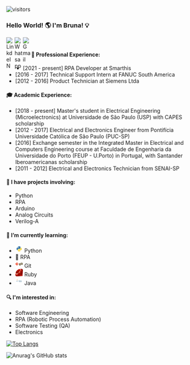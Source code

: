 ![visitors](https://visitor-badge.laobi.icu/badge?page_id=bruramos)

### Hello World! 🌎 I'm Bruna! 💡

<a target="_blank" href="https://www.linkedin.com/in/bruramos/">
  <img align="left" alt="LinkdeIN" width="22px" src="https://cdn.jsdelivr.net/npm/simple-icons@v3/icons/linkedin.svg" />
</a>
<a target="_blank" href="https://api.whatsapp.com/send?phone=5511973279208">
  <img align="left" alt="Whatsapp" width="22px" src="https://cdn.jsdelivr.net/npm/simple-icons@v3/icons/whatsapp.svg" />
</a>
<a target="_blank" href="mailto:bruramoss@hotmail.com">
  <img align="left" alt="Gmail" width="22px" src="https://cdn.jsdelivr.net/npm/simple-icons@v3/icons/gmail.svg" />
</a>

<br/>

#### 💼 Professional Experience:

- [2021 - present] RPA Developer at Smarthis
- [2016 - 2017] Technical Support Intern at FANUC South America
- [2012 - 2016] Product Technician at Siemens Ltda

#### 🎓 Academic Experience:

- [2018 - present] Master's student in Electrical Engineering (Microelectronics) at Universidade de São Paulo (USP) with CAPES scholarship
- [2012 - 2017] Electrical and Electronics Engineer from Pontifícia Universidade Católica de São Paulo (PUC-SP)
- [2016] Exchange semester in the Integrated Master in Electrical and Computers Engineering course at Faculdade de Engenharia da Universidade do Porto (FEUP - U.Porto) in Portugal, with Santander Iberoamericanas scholarship 
- [2011 - 2012] Electrical and Electronics Technician from SENAI-SP 

#### 🔧 I have projects involving:
 
- Python
- RPA
- Arduino
- Analog Circuits
- Verilog-A

#### 🌱 I’m currently learning:

- <img height="20" src="https://raw.githubusercontent.com/github/explore/80688e429a7d4ef2fca1e82350fe8e3517d3494d/topics/python/python.png"> Python
- 🤖 RPA
- <img height="20" src="https://raw.githubusercontent.com/github/explore/80688e429a7d4ef2fca1e82350fe8e3517d3494d/topics/git/git.png"> Git
- <img height="20" src="https://raw.githubusercontent.com/github/explore/80688e429a7d4ef2fca1e82350fe8e3517d3494d/topics/ruby/ruby.png"> Ruby
- <img height="20" src="https://raw.githubusercontent.com/github/explore/80688e429a7d4ef2fca1e82350fe8e3517d3494d/topics/java/java.png"> Java

#### 🔍 I'm interested in:

- Software Engineering
- RPA (Robotic Process Automation)
- Software Testing (QA)
- Electronics



[![Top Langs](https://github-readme-stats.vercel.app/api/top-langs/?username=bruramos&layout=compact&theme=dark)](https://github.com/anuraghazra/github-readme-stats)

![Anurag's GitHub stats](https://github-readme-stats.vercel.app/api?username=bruramos&show_icons=true&theme=dark)

